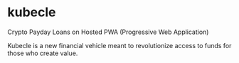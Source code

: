 # kubecle
Crypto Payday Loans on Hosted PWA (Progressive Web Application)

Kubecle is a new financial vehicle meant to revolutionize access to funds for those who create value. 
